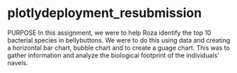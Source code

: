 # plotlydeployment_resubmission
PURPOSE
In this assignment, we were to help Roza identify the top 10 bacterial species in bellybuttons. We were to do this using data and creating a horizontal bar chart, bubble chart and to create a guage chart.
This was to gather information and analyze the biological footprint of the individuals' navels.

